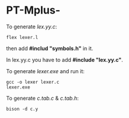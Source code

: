 # PT-Mplus-

To generate *lex.yy.c*:
```
flex lexer.l
```  
then add **#includ "symbols.h"** in it.

In lex.yy.c you have to add **#include "lex.yy.c"**.

To generate *lexer.exe* and run it:
```
gcc -o lexer lexer.c
lexer.exe
```

To generate *c.tab.c* & *c.tab.h*:
```
bison -d c.y
```